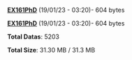 [**EX161PhD**](/data/EX161PhD.txt) (19/01/23 - 03:20)- 604 bytes

[**EX161PhD**](/data/EX161PhD.txt) (19/01/23 - 03:20)- 604 bytes

**Total Datas**: 5203

**Total Size**: 31.30 MB / 31.3 MB